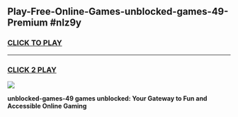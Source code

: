 
## Play-Free-Online-Games-unblocked-games-49-Premium #nlz9y
<h3>
<a href="https://premium.freeplayer.one?title=unblocked-games-49&ref=8M">CLICK TO PLAY</a></h3>
<hr>

<h3>
<a href="https://premium.freeplayer.one?title=unblocked-games-49&ref=8M">CLICK 2 PLAY</a>
  
</h3>

<a href="https://premium.freeplayer.one?title=unblocked-games-49&ref=8M"><img src="https://clearcache.store/games.png"></a>


**unblocked-games-49 games unblocked: Your Gateway to Fun and Accessible Online Gaming**
